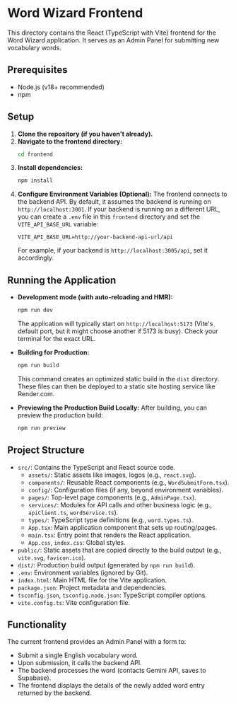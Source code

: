 # Word Wizard Frontend

This directory contains the React (TypeScript with Vite) frontend for the Word Wizard application. It serves as an Admin Panel for submitting new vocabulary words.

## Prerequisites

- Node.js (v18+ recommended)
- npm

## Setup

1.  **Clone the repository (if you haven't already).**
2.  **Navigate to the frontend directory:**
    ```bash
    cd frontend
    ```
3.  **Install dependencies:**
    ```bash
    npm install
    ```
4.  **Configure Environment Variables (Optional):**
    The frontend connects to the backend API. By default, it assumes the backend is running on `http://localhost:3001`.
    If your backend is running on a different URL, you can create a `.env` file in this `frontend` directory and set the `VITE_API_BASE_URL` variable:
    ```env
    VITE_API_BASE_URL=http://your-backend-api-url/api
    ```
    For example, if your backend is `http://localhost:3005/api`, set it accordingly.

## Running the Application

-   **Development mode (with auto-reloading and HMR):**
    ```bash
    npm run dev
    ```
    The application will typically start on `http://localhost:5173` (Vite's default port, but it might choose another if 5173 is busy). Check your terminal for the exact URL.

-   **Building for Production:**
    ```bash
    npm run build
    ```
    This command creates an optimized static build in the `dist` directory. These files can then be deployed to a static site hosting service like Render.com.

-   **Previewing the Production Build Locally:**
    After building, you can preview the production build:
    ```bash
    npm run preview
    ```

## Project Structure

-   `src/`: Contains the TypeScript and React source code.
    -   `assets/`: Static assets like images, logos (e.g., `react.svg`).
    -   `components/`: Reusable React components (e.g., `WordSubmitForm.tsx`).
    -   `config/`: Configuration files (if any, beyond environment variables).
    -   `pages/`: Top-level page components (e.g., `AdminPage.tsx`).
    -   `services/`: Modules for API calls and other business logic (e.g., `apiClient.ts`, `wordService.ts`).
    -   `types/`: TypeScript type definitions (e.g., `word.types.ts`).
    -   `App.tsx`: Main application component that sets up routing/pages.
    -   `main.tsx`: Entry point that renders the React application.
    -   `App.css`, `index.css`: Global styles.
-   `public/`: Static assets that are copied directly to the build output (e.g., `vite.svg`, `favicon.ico`).
-   `dist/`: Production build output (generated by `npm run build`).
-   `.env`: Environment variables (ignored by Git).
-   `index.html`: Main HTML file for the Vite application.
-   `package.json`: Project metadata and dependencies.
-   `tsconfig.json`, `tsconfig.node.json`: TypeScript compiler options.
-   `vite.config.ts`: Vite configuration file.

## Functionality

The current frontend provides an Admin Panel with a form to:
- Submit a single English vocabulary word.
- Upon submission, it calls the backend API.
- The backend processes the word (contacts Gemini API, saves to Supabase).
- The frontend displays the details of the newly added word entry returned by the backend.
